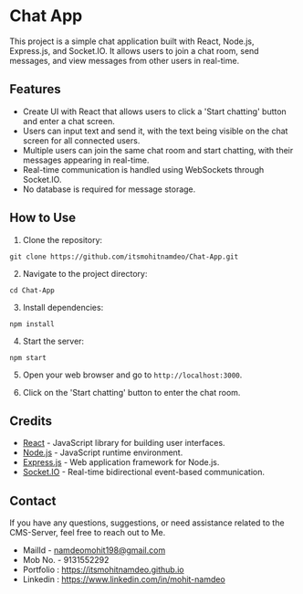 # Chat App

This project is a simple chat application built with React, Node.js, Express.js, and Socket.IO. It allows users to join a chat room, send messages, and view messages from other users in real-time.

## Features

- Create UI with React that allows users to click a 'Start chatting' button and enter a chat screen.
- Users can input text and send it, with the text being visible on the chat screen for all connected users.
- Multiple users can join the same chat room and start chatting, with their messages appearing in real-time.
- Real-time communication is handled using WebSockets through Socket.IO.
- No database is required for message storage.

## How to Use

1. Clone the repository:

```
git clone https://github.com/itsmohitnamdeo/Chat-App.git

```

2. Navigate to the project directory:

```
cd Chat-App

```

3. Install dependencies:

```
npm install

```

4. Start the server:

```
npm start

```

5. Open your web browser and go to `http://localhost:3000`.

6. Click on the 'Start chatting' button to enter the chat room.

## Credits

- [React](https://reactjs.org/) - JavaScript library for building user interfaces.
- [Node.js](https://nodejs.org/) - JavaScript runtime environment.
- [Express.js](https://expressjs.com/) - Web application framework for Node.js.
- [Socket.IO](https://socket.io/) - Real-time bidirectional event-based communication.

## Contact

If you have any questions, suggestions, or need assistance related to the CMS-Server, feel free to reach out to Me.

- MailId - namdeomohit198@gmail.com
- Mob No. - 9131552292
- Portfolio : https://itsmohitnamdeo.github.io
- Linkedin : https://www.linkedin.com/in/mohit-namdeo
